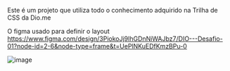 Este é um projeto que utiliza todo o conhecimento adquirido na Trilha de CSS da Dio.me

O figma usado para definir o layout https://www.figma.com/design/3PiokoJj9IhGDnNiWAJbz7/DIO---Desafio-01?node-id=2-6&node-type=frame&t=UePlNKuEDfKmzBPu-0

![image](https://github.com/user-attachments/assets/d287c414-2304-4ac8-8107-745b88f13e35)
